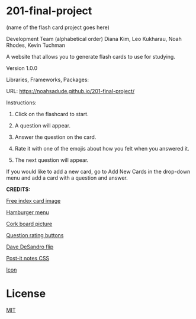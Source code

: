 # 201-final-project

(name of the flash card project goes here)

Development Team (alphabetical order)
Diana Kim, Leo Kukharau, Noah Rhodes, Kevin Tuchman

<!-- (Overall problem domain goes here) -->
A website that allows you to generate flash cards to use for studying.

Version 1.0.0

Libraries, Frameworks, Packages:

URL: https://noahsadude.github.io/201-final-project/


Instructions:
1. Click on the flashcard to start.

1. A question will appear.

1. Answer the question on the card.

1. Rate it with one of the emojis about how you felt when you answered it.

1. The next question will appear.

If you would like to add a new card, go to Add New Cards in the drop-down menu and add a card with a question and answer.

**CREDITS:**

[Free index card image](https://templatearchive.com/index-and-flash-cards/)

[Hamburger menu](https://codepen.io/erikterwan/pen/EVzeRP?editors=1100)

[Cork board picture](https://unsplash.com/photos/KsAo8ouBn8A)

[Question rating buttons](https://favicon.io)

[Dave DeSandro flip](https://codepen.io/desandro/pen/LmWoWe)

[Post-it notes CSS](https://mentormate.com/blog/css-postit-note/)

[Icon](https://icons8.com/)

# License
[MIT](https://choosealicense.com/licenses/mit/)


